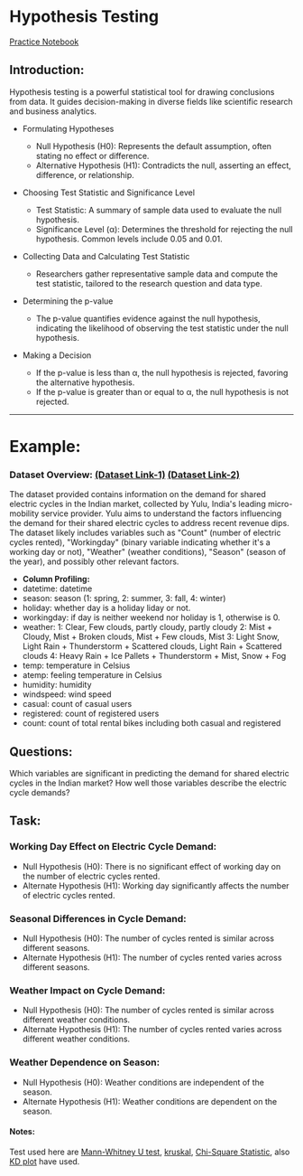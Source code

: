# Hypothesis Testing
[Practice Notebook](https://github.com/DataByteSun/Revision/blob/6e1ce27df1ecf463ddadac9c23f5a3373620c48d/Descriptive%20statistics/Notebooks/Hypothesis%20Testing.ipynb)
## Introduction:
Hypothesis testing is a powerful statistical tool for drawing conclusions from data. It guides decision-making in diverse fields like scientific research and business analytics.

- Formulating Hypotheses
  - Null Hypothesis (H0): Represents the default assumption, often stating no effect or difference.
  - Alternative Hypothesis (H1): Contradicts the null, asserting an effect, difference, or relationship.

- Choosing Test Statistic and Significance Level
  - Test Statistic: A summary of sample data used to evaluate the null hypothesis.
  - Significance Level (α): Determines the threshold for rejecting the null hypothesis. Common levels include 0.05 and 0.01.

- Collecting Data and Calculating Test Statistic
  - Researchers gather representative sample data and compute the test statistic, tailored to the research question and data type.

- Determining the p-value
  - The p-value quantifies evidence against the null hypothesis, indicating the likelihood of observing the test statistic under the null hypothesis.

- Making a Decision
  - If the p-value is less than α, the null hypothesis is rejected, favoring the alternative hypothesis.
  - If the p-value is greater than or equal to α, the null hypothesis is not rejected.
----------------------------
# Example:
### Dataset Overview: [(Dataset Link-1)](https://github.com/DataByteSun/Revision/blob/13ed0560c86cf57ca7a396aa7e0b0e7908595171/pra_datasets/yulu_bike_sharing_dataset.csv) [(Dataset Link-2)](https://www.kaggle.com/datasets/ranitsarkar01/yulu-bike-sharing-data)
The dataset provided contains information on the demand for shared electric cycles in the Indian market, collected by Yulu, India's leading micro-mobility service provider. Yulu aims to understand the factors influencing the demand for their shared electric cycles to address recent revenue dips. The dataset likely includes variables such as "Count" (number of electric cycles rented), "Workingday" (binary variable indicating whether it's a working day or not), "Weather" (weather conditions), "Season" (season of the year), and possibly other relevant factors.
- **Column Profiling:**
- datetime: datetime
- season: season (1: spring, 2: summer, 3: fall, 4: winter)
- holiday: whether day is a holiday liday or not.
- workingday: if day is neither weekend nor holiday is 1, otherwise is 0.
- weather: 1: Clear, Few clouds, partly cloudy, partly cloudy 2: Mist + Cloudy, Mist + Broken clouds, Mist + Few clouds, Mist 3: Light Snow, Light Rain + Thunderstorm + Scattered clouds, Light Rain + Scattered clouds 4: Heavy Rain + Ice Pallets + Thunderstorm + Mist, Snow + Fog
- temp: temperature in Celsius
- atemp: feeling temperature in Celsius
- humidity: humidity
- windspeed: wind speed
- casual: count of casual users
- registered: count of registered users
- count: count of total rental bikes including both casual and registered

## Questions: 
  Which variables are significant in predicting the demand for shared electric cycles in the Indian market?
  How well those variables describe the electric cycle demands?
##
## Task: 
### Working Day Effect on Electric Cycle Demand:
- Null Hypothesis (H0): There is no significant effect of working day on the number of electric cycles rented.
- Alternate Hypothesis (H1): Working day significantly affects the number of electric cycles rented.

### Seasonal Differences in Cycle Demand:
- Null Hypothesis (H0): The number of cycles rented is similar across different seasons.
- Alternate Hypothesis (H1): The number of cycles rented varies across different seasons.
  
### Weather Impact on Cycle Demand:
- Null Hypothesis (H0): The number of cycles rented is similar across different weather conditions.
- Alternate Hypothesis (H1): The number of cycles rented varies across different weather conditions.

### Weather Dependence on Season:
- Null Hypothesis (H0): Weather conditions are independent of the season.
- Alternate Hypothesis (H1): Weather conditions are dependent on the season.

#### Notes:
Test used here are [Mann-Whitney U test](https://github.com/DataByteSun/Revision/blob/56798414a7cedc5c1ff02b5c735f307ba2d04d33/Descriptive%20statistics/Notes/Types%20of%20Hypothesis%20Test.md), [kruskal](https://github.com/DataByteSun/Revision/blob/56798414a7cedc5c1ff02b5c735f307ba2d04d33/Descriptive%20statistics/Notes/Types%20of%20Hypothesis%20Test.md), [Chi-Square Statistic](https://github.com/DataByteSun/Revision/blob/56798414a7cedc5c1ff02b5c735f307ba2d04d33/Descriptive%20statistics/Notes/Types%20of%20Hypothesis%20Test.md), also [KD plot]() have used. 
